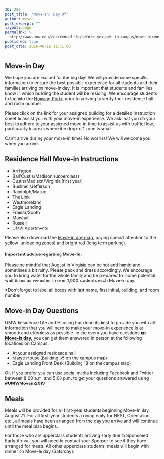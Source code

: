 ```yaml
---
ID: 280
post_title: 'Move-In: Day Of'
author: mesch
post_excerpt: ""
layout: page
permalink: >
  http://www.umw.edu/residencelife/before-you-get-to-campus/move-in/move-in-day-of/
published: true
post_date: 2016-06-16 11:31:00
---
```

<h2>Move-in Day</h2>
We hope you are excited for the big day! We will provide some specific information to ensure the best possible experience for all students and their families arriving on move-in day. It is important that students and families know in which building the student will be residing. We encourage students to log into the <a href="https://umw.starrezhousing.com/starrezportal">Housing Portal</a> prior to arriving to verify their residence hall and room number.

Please click on the link for your assigned building for a detailed instruction sheet to assist you with your move-in experience. We ask that you do your best to adhere to your assigned move-in time to assist us with traffic flow, particularly in areas where the drop-off zone is small.

Can’t arrive during your move-in time? No worries! We will welcome you when you arrive.
<h2><strong>Residence Hall Move-in Instructions</strong></h2>
<ul>
 	<li><a href="http://www.umw.edu/residencelife/wp-content/uploads/sites/30/2019/06/Arri-webpage.pdf">Arrington</a></li>
 	<li>Ball/Custis/Madison (upperclass)</li>
 	<li>Custis/Madison/Virginia (first year)</li>
 	<li>Bushnell/Jefferson</li>
 	<li>Randolph/Mason</li>
 	<li>The Link</li>
 	<li>Westmoreland</li>
 	<li>Eagle Landing</li>
 	<li>Framar/South</li>
 	<li>Marshall</li>
 	<li>Russell</li>
 	<li>UMW Apartments</li>
</ul>
Please also download the <a href="http://www.umw.edu/residencelife/wp-content/uploads/sites/30/2016/06/New-map-of-campus.pdf">Move-in day map</a>, paying special attention to the yellow (unloading zones) and bright red (long term parking).
<h4>Important advice regarding Move-In:</h4>
Please be mindful that August in Virginia can be hot and humid and sometimes a bit rainy. Please pack and dress accordingly. We encourage you to bring water for the whole family and be prepared for some potential wait times as we usher in over 1,000 students each Move-In day.

*Don’t forget to label all boxes with last name, first initial, building, and room number
<h2><strong>Move-in Day Questions</strong></h2>
UMW Residence Life and Housing has done its best to provide you with all information that you will need to make your move-in experience is as smooth and effortless as possible. In the event you have questions <strong><u>on Move-in day,</u></strong> you can get them answered in person at the following locations on Campus:
<ul>
 	<li>At your assigned residence hall</li>
 	<li>Marye House (Building 35 on the campus map)</li>
 	<li>Eagle Landing Front Desk (Building 18 on the campus map)</li>
</ul>
Or, if you prefer you can use social media including Facebook and Twitter between 8:00 a.m. and 5:00 p.m. to get your questions answered using <strong>#UMWMovein2019</strong>
<h2>Meals</h2>
Meals will be provided for all first-year students beginning Move-In day, August 21. For all first-year students arriving early for NEST, Orientation, etc., all meals have been arranged from the day you arrive and will continue until the meal plan begins.

For those who are upperclass students arriving early due to Sponsored Early Arrival, you will need to contact your Sponsor to see if they have arranged for meals. All other upperclass students, meals will begin with dinner on Move-In day (Saturday).

&nbsp;

&nbsp;

&nbsp;